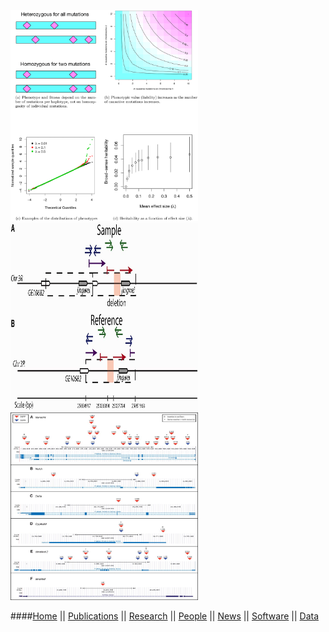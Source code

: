 <img src="images/journal.pgen.1003258.g001.png" style="width: 300px;"></a>
<img src="images/F6.large.jpg" style="width: 300px;" height="300px"></a>
<img src="images/F4.large.jpg" style="width: 300px;" height="300px"></a>

####[Home](index.html) || [Publications](pubs.html) || [Research](research.html) || [People](people.html) || [News](news.html) || [Software](software.html) || [Data](data.html)